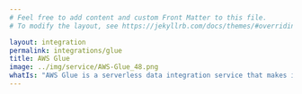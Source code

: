 ```yaml
---
# Feel free to add content and custom Front Matter to this file.
# To modify the layout, see https://jekyllrb.com/docs/themes/#overriding-theme-defaults

layout: integration
permalink: integrations/glue
title: AWS Glue
image: ../img/service/AWS-Glue_48.png
whatIs: "AWS Glue is a serverless data integration service that makes it easy to discover, prepare, and combine data for analytics, machine learning, and application development. AWS Glue provides all of the capabilities needed for data integration so that you can start analyzing your data and putting it to use in minutes instead of months."
---
```

